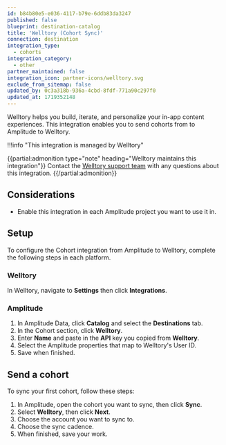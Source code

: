 ```yaml
---
id: b84b80e5-e036-4117-b79e-6ddb83da3247
published: false
blueprint: destination-catalog
title: 'Welltory (Cohort Sync)'
connection: destination
integration_type:
  - cohorts
integration_category:
  - other
partner_maintained: false
integration_icon: partner-icons/welltory.svg
exclude_from_sitemap: false
updated_by: 0c3a318b-936a-4cbd-8fdf-771a90c297f0
updated_at: 1719352148
---
```

Welltory helps you build, iterate, and personalize your in-app content experiences. This integration enables you to send cohorts from to Amplitude to Welltory.

!!!info "This integration is managed by Welltory"

{{partial:admonition type="note" heading="Welltory maintains this integration"}}
Contact the [Welltory support team](https://welltory.com/) with any questions about this integration.
{{/partial:admonition}}

## Considerations

- Enable this integration in each Amplitude project you want to use it in.

## Setup

To configure the Cohort integration from Amplitude to Welltory, complete the following steps in each platform.

### Welltory 

In Welltory, navigate to **Settings** then click **Integrations**.

### Amplitude

1. In Amplitude Data, click **Catalog** and select the **Destinations** tab.
2. In the Cohort section, click **Welltory**.
3. Enter **Name** and paste in the **API** key you copied from **Welltory**.
4. Select the Amplitude properties that map to Welltory's User ID.
5. Save when finished.

## Send a cohort

To sync your first cohort, follow these steps:

1. In Amplitude, open the cohort you want to sync, then click **Sync**.
2. Select **Welltory**, then click **Next**.
3. Choose the account you want to sync to.
4. Choose the sync cadence.
5. When finished, save your work.